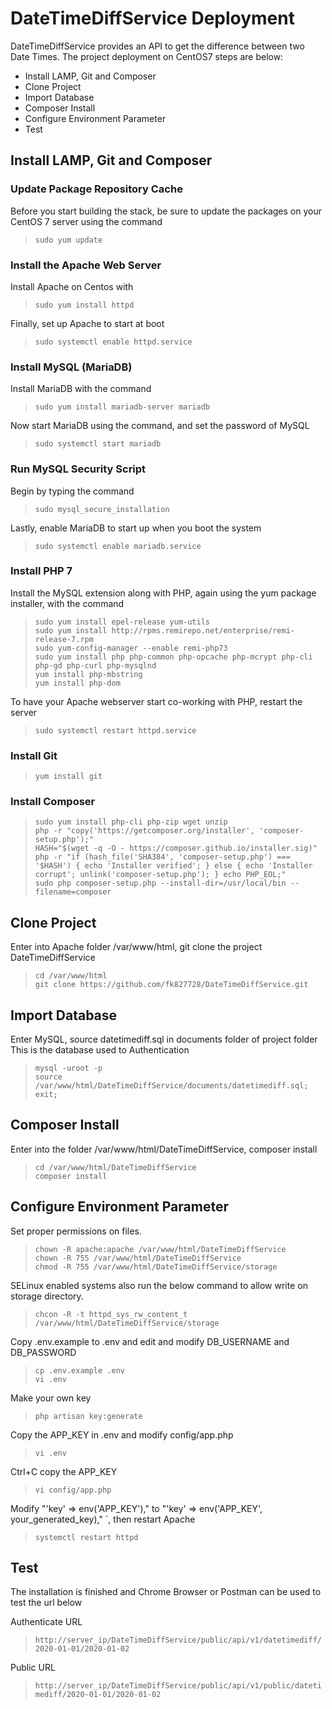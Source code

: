 # DateTimeDiffService Deployment

DateTimeDiffService provides an API to get the difference between two Date Times. The project deployment on CentOS7 steps are below:

- Install LAMP, Git and Composer
- Clone Project
- Import Database
- Composer Install
- Configure Environment Parameter
- Test

## Install LAMP, Git and Composer

### Update Package Repository Cache

Before you start building the stack, be sure to update the packages on your CentOS 7 server using the command

>`sudo yum update`

### Install the Apache Web Server

Install Apache on Centos with

>`sudo yum install httpd`

Finally, set up Apache to start at boot

>`sudo systemctl enable httpd.service`

### Install MySQL (MariaDB)

Install MariaDB with the command

>`sudo yum install mariadb-server mariadb`

Now start MariaDB using the command, and set the password of MySQL

>`sudo systemctl start mariadb`

### Run MySQL Security Script

Begin by typing the command

>`sudo mysql_secure_installation`

Lastly, enable MariaDB to start up when you boot the system

>`sudo systemctl enable mariadb.service`

### Install PHP 7

Install the MySQL extension along with PHP, again using the yum package installer, with the command

>`sudo yum install epel-release yum-utils`<br>
>`sudo yum install http://rpms.remirepo.net/enterprise/remi-release-7.rpm`<br>
>`sudo yum-config-manager --enable remi-php73`<br>
>`sudo yum install php php-common php-opcache php-mcrypt php-cli php-gd php-curl php-mysqlnd`<br>
>`yum install php-mbstring`<br>
>`yum install php-dom`

To have your Apache webserver start co-working with PHP, restart the server

>`sudo systemctl restart httpd.service`

### Install Git

>`yum install git`

### Install Composer

>`sudo yum install php-cli php-zip wget unzip`<br>
>`php -r "copy('https://getcomposer.org/installer', 'composer-setup.php');"`<br>
>`HASH="$(wget -q -O - https://composer.github.io/installer.sig)"`<br>
>`php -r "if (hash_file('SHA384', 'composer-setup.php') === '$HASH') { echo 'Installer verified'; } else { echo 'Installer corrupt'; unlink('composer-setup.php'); } echo PHP_EOL;"`<br>
>`sudo php composer-setup.php --install-dir=/usr/local/bin --filename=composer`<br>

## Clone Project

Enter into Apache folder /var/www/html, git clone the project DateTimeDiffService

>`cd /var/www/html`<br>
>`git clone https://github.com/fk827728/DateTimeDiffService.git`

## Import Database

Enter MySQL, source datetimediff.sql in documents folder of project folder<br>
This is the database used to Authentication

>`mysql -uroot -p`<br>
>`source /var/www/html/DateTimeDiffService/documents/datetimediff.sql;`<br>
>`exit;`

## Composer Install

Enter into the folder /var/www/html/DateTimeDiffService, composer install

>`cd /var/www/html/DateTimeDiffService`<br>
>`composer install`

## Configure Environment Parameter

Set proper permissions on files.

>`chown -R apache:apache /var/www/html/DateTimeDiffService`<br>
>`chown -R 755 /var/www/html/DateTimeDiffService`<br>
>`chmod -R 755 /var/www/html/DateTimeDiffService/storage`

SELinux enabled systems also run the below command to allow write on storage directory.

>`chcon -R -t httpd_sys_rw_content_t /var/www/html/DateTimeDiffService/storage`

Copy .env.example to .env and edit and modify DB_USERNAME and DB_PASSWORD

>`cp .env.example .env`<br>
>`vi .env`<br>

Make your own key

>`php artisan key:generate`

Copy the APP_KEY in .env and modify config/app.php

>`vi .env`<br>

Ctrl+C copy the APP_KEY

>`vi config/app.php`<br>

Modify "'key' => env('APP_KEY')," to "'key' => env('APP_KEY', your_generated_key)," `, then restart Apache

>`systemctl restart httpd`

## Test

The installation is finished and Chrome Browser or Postman can be used to test the url below

Authenticate URL

>`http://server_ip/DateTimeDiffService/public/api/v1/datetimediff/2020-01-01/2020-01-02`

Public URL

>`http://server_ip/DateTimeDiffService/public/api/v1/public/datetimediff/2020-01-01/2020-01-02`